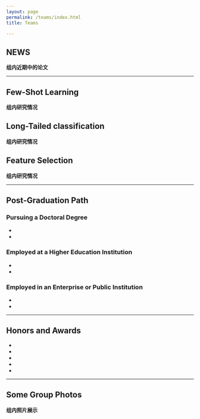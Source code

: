 ```yaml
---
layout: page
permalink: /teams/index.html
title: Teams

---
```


## NEWS

**组内近期中的论文**

---

## Few-Shot Learning

**组内研究情况**

## Long-Tailed classification

**组内研究情况**

## Feature Selection

**组内研究情况**

---

## Post-Graduation Path

### Pursuing a Doctoral Degree

- 
- 

### Employed at a Higher Education Institution

- 
- 

### Employed in an Enterprise or Public Institution

- 
- 

---

## Honors and Awards

- 
- 
- 
- 
- 

---

## Some Group Photos

**组内照片展示**
